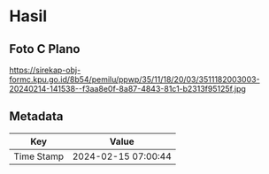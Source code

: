 # Hasil

## Foto C Plano

https://sirekap-obj-formc.kpu.go.id/8b54/pemilu/ppwp/35/11/18/20/03/3511182003003-20240214-141538--f3aa8e0f-8a87-4843-81c1-b2313f95125f.jpg


## Metadata

| Key        | Value               |
| ---------- | ------------------- |
| Time Stamp | 2024-02-15 07:00:44 |



